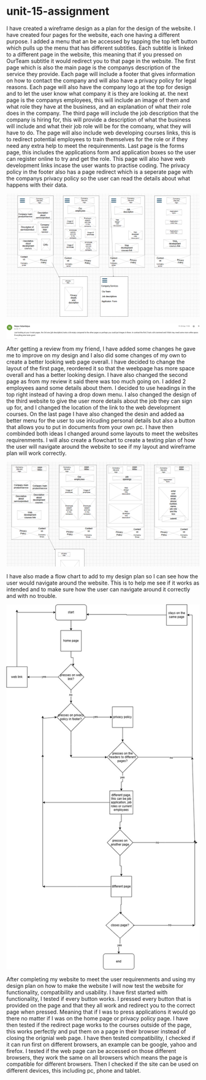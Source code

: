 # unit-15-assignment

I have created a wireframe design as a plan for the design of the website. I have created four pages for the website, each one having a different purpose. I added a menu that an be accessed by tapping the top left button which pulls up the menu that has different subtitles. Each subtitle is linked to a different page in the website, this meaning that if you pressed on OurTeam subtitle it would redirect you to that page in the website. The first page which is also the main page is the companys description of the service they provide. Each page will include a footer that gives information on how to contact the company and will also have a privacy policy for legal reasons. Each page will also have the company logo at the top for design and to let the user know what company it is they are looking at. the next page is the companys employees, this will include an image of them and what role they have at the business, and an explanation of what their role does in the company. The third page will include the job description that the company is hiring for, this will provide a description of what the business will include and what their job role will be for the comoany, what they will have to do. The page will also include web developing courses links, this is to redirect potential employees to train themselves for the role or if they need any extra help to meet the requirenments. Last page is the forms page, this includes the applications form and application boxes so the user can register online to try and get the role. This page will also have web development links incase the user wants to practise coding. The privacy policy in the footer also has a page redirect which is a seperate page with the companys privacy policy so the user can read the details about what happens with their data. 

![wireframe before](https://github.com/Jakubo2007/unit-15-assignment/blob/main/wireframe.png?raw=true)

![email review](https://github.com/Jakubo2007/unit-15-assignment/blob/main/Screenshot%202025-05-09%20092605.png?raw=true)

After getting a review from my friend, I have added some changes he gave me to improve on my design and I also did some changes of my own to create a better looking web page overall. I have decided to change the layout of the first page, reordered it so that the weebpage has more space overall and has a better looking design. I have also changed the second page as from my review it said there was too much going on. I added 2 employees aand some details about them. I decided to use headings in the top right instead of having a drop down menu. I also changed the design of the third website to give the user more details about the job they can sign up for, and I changed the location of the link to the web development courses. On the last page I have also changed the desin and added aa better menu for the user to use inlcuding personal details but also a button that allows you to put in documents from your own pc. I have then combinded both ideas I changed around some layouts to meet the websites requirenments. I will also create a flowchart to create a testing plan of how the user will navigate around the website to see if my layout and wireframe plan will work correctly. 

![second wireframe](https://github.com/Jakubo2007/unit-15-assignment.github.io/blob/main/school.png?raw=true)

I have also made a flow chart to add to my design plan so I can see how the user would navigate around the website. This is to help me see if it works as intended and to make sure how the user can navigate around it correctly and with no trouble. 

![flowchart](https://github.com/Jakubo2007/unit-15-assignment.github.io/blob/main/Untitled%20Diagram.jpg?raw=true)

After completing my website to meet the user requirenments and using my design plan on how to make the website I will now test the website for functionality, compatibility and usability. I have first started with functionality, I tested if every button works. I pressed every button that is provided on the page and that they all work and redirect you to the correct page when pressed. Meaning that if I was to press applications it would go there no matter if I was on the home page or privacy policy page. I have then tested if the redirect page works to the courses outside of the page, this works perfectly and put them on a page in their browser instead of closing the orignial web page. I have then tested compatibility, I checked if it can run first on different browsers, an example can be google, yahoo and firefox. I tested if the web page can be accessed on those different browsers, they work the same on all browsers which means the page is compatible for different browsers. Then I checked if the site can be used on different devices, this including pc, phone and tablet. 




